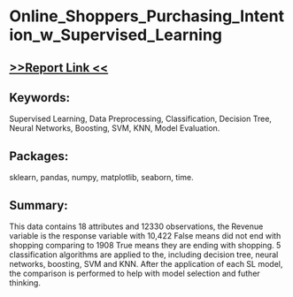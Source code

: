 # Online_Shoppers_Purchasing_Intention_w_Supervised_Learning

<h2><a href="https://www.dropbox.com/s/uiujc6tbqguxzol/Supervised%20Learning.pdf?dl=0">>>Report Link <<</a></h2>

<h2>Keywords:</h2>
<p>Supervised Learning, Data Preprocessing, Classification, Decision Tree, Neural Networks, Boosting, SVM, KNN, Model Evaluation.</p>

<h2>Packages:</h2>
<p>sklearn, pandas, numpy, matplotlib, seaborn, time.</p>

<h2>Summary:</h2>
<p>This data contains 18 attributes and 12330 observations, the Revenue variable is the response variable with 10,422 False means did not end with shopping comparing to 1908 True means they are ending with shopping. 5 classification algorithms are applied to the, including decision tree, neural networks, boosting, SVM and KNN. After the application of each SL model, the comparison is performed to help with model selection and futher thinking.</p>
